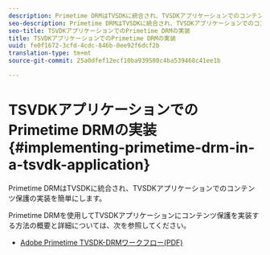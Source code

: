 ```yaml
---
description: Primetime DRMはTVSDKに統合され、TVSDKアプリケーションでのコンテンツ保護の実装を簡単にします。
seo-description: Primetime DRMはTVSDKに統合され、TVSDKアプリケーションでのコンテンツ保護の実装を簡単にします。
seo-title: TSVDKアプリケーションでのPrimetime DRMの実装
title: TSVDKアプリケーションでのPrimetime DRMの実装
uuid: fe0f1672-3cfd-4cdc-846b-0ee92f6dcf2b
translation-type: tm+mt
source-git-commit: 25a0dfef12ecf10ba939500c4ba539468c41ee1b

---
```



# TSVDKアプリケーションでのPrimetime DRMの実装 {#implementing-primetime-drm-in-a-tsvdk-application}

Primetime DRMはTVSDKに統合され、TVSDKアプリケーションでのコンテンツ保護の実装を簡単にします。

Primetime DRMを使用してTVSDKアプリケーションにコンテンツ保護を実装する方法の概要と詳細については、次を参照してください。

* [Adobe Primetime TVSDK-DRMワークフロー(PDF)](https://helpx.adobe.com/content/dam/help/en/primetime/drm/drm_tvsdk_drm_workflow.pdf)